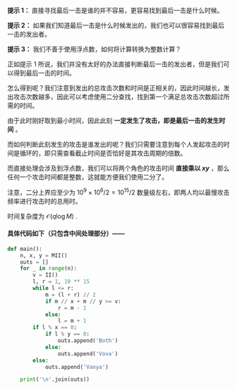 **提示 1：** 直接寻找最后一击是谁的并不容易，更容易找到最后一击是什么时候。

**提示 2：** 如果我们知道最后一击是什么时候发出的，我们也可以很容易找到最后一击的发出者。

**提示 3：** 我们不善于使用浮点数，如何将计算转换为整数计算？

正如提示 1 所说，我们并没有太好的办法直接判断最后一击的发出者，但是我们可以得到最后一击的时间。

怎么得到呢？我们注意到发出的总攻击次数和时间是正相关的，因此时间越长，发出攻击次数越多，因此可以考虑使用二分查找，找到第一个满足总攻击次数超过所需的时间。

由于此时刚好取到最小时间，因此此刻 **一定发生了攻击，即是最后一击的发生时间** 。

而如何判断此刻发生的攻击是谁发出的呢？我们只需要注意到每个人发起攻击的时间是循环的，即只需查看截止时间是否恰好是其攻击周期的倍数。

而直接处理会涉及到浮点数，我们可以将两个角色的攻击时间 **直接乘以 $xy$** ，那么任何一个攻击时间都是整数，这就能方便我们使用二分了。

注意，二分上界应至少为 $10^9\times 10^6/2=10^{15} / 2$ 数量级左右，即两人均以最慢攻击频率进行攻击时的总用时。

时间复杂度为 $\mathcal{O}(q\log M)$ .

#### 具体代码如下（只包含中间处理部分）——

```Python []
def main():
    n, x, y = MII()
    outs = []
    for _ in range(n):
        v = II()
        l, r = 1, 10 ** 15
        while l <= r:
            m = (l + r) // 2
            if m // x + m // y >= v:
                r = m - 1
            else:
                l = m + 1
        if l % x == 0:
            if l % y == 0:
                outs.append('Both')
            else:
                outs.append('Vova')
        else:
            outs.append('Vanya')

    print('\n'.join(outs))
```
